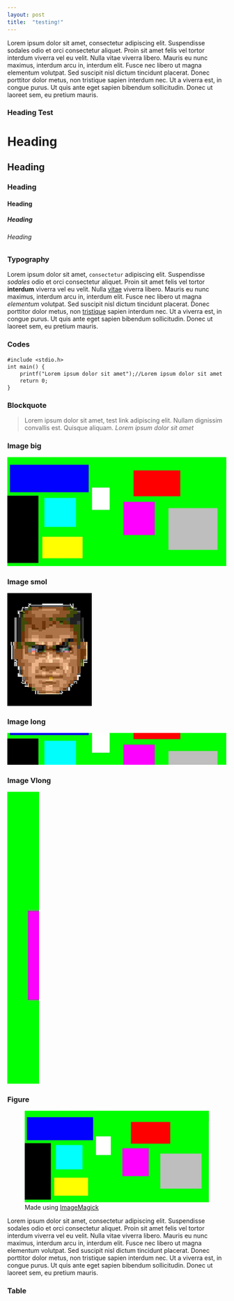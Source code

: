 ```yaml
---
layout: post
title:  "testing!"
---
```

Lorem ipsum dolor sit amet, consectetur adipiscing elit. Suspendisse sodales odio et orci consectetur aliquet. Proin sit amet felis vel tortor interdum viverra vel eu velit. Nulla vitae viverra libero. Mauris eu nunc maximus, interdum arcu in, interdum elit. Fusce nec libero ut magna elementum volutpat. Sed suscipit nisl dictum tincidunt placerat. Donec porttitor dolor metus, non tristique sapien interdum nec. Ut a viverra est, in congue purus. Ut quis ante eget sapien bibendum sollicitudin. Donec ut laoreet sem, eu pretium mauris.

### Heading Test
# Heading
## Heading
### Heading
#### Heading
##### Heading
###### Heading

### Typography
Lorem ipsum dolor sit amet, `consectetur` adipiscing elit. Suspendisse *sodales* odio et orci consectetur aliquet. Proin sit amet felis vel tortor **interdum** viverra vel eu velit. Nulla <u>vitae</u> viverra libero. Mauris eu nunc maximus, interdum arcu in, interdum elit. Fusce nec libero ut magna <i>elementum</i> volutpat. Sed suscipit nisl dictum tincidunt placerat. Donec porttitor dolor metus, non [tristique](#dsadasdasads) sapien interdum nec. Ut a viverra est, in congue purus. Ut quis ante eget sapien bibendum sollicitudin. Donec ut laoreet sem, eu pretium mauris. 

### Codes
    #include <stdio.h>
    int main() {
        printf("Lorem ipsum dolor sit amet");//Lorem ipsum dolor sit amet
        return 0;
    }

### Blockquote
> Lorem ipsum dolor sit amet, test link adipiscing elit. Nullam dignissim convallis est. Quisque aliquam.
<cite>Lorem ipsum dolor sit amet</cite>

### Image big
![alt text](/assets/img/test.jpg)

### Image smol
![alt text](/assets/img/doomguy.jpeg)

### Image long
![alt text](/assets/img/long.jpg)

### Image Vlong 
![alt text](/assets/img/ylong.jpg)

### Figure
<figure>
    <img src="/assets/img/test.jpg" alt="alt text" />
    <figcaption>Made using <a href="https://www.imagemagick.org">ImageMagick</a></figcaption>
</figure>
Lorem ipsum dolor sit amet, consectetur adipiscing elit. Suspendisse sodales odio et orci consectetur aliquet. Proin sit amet felis vel tortor interdum viverra vel eu velit. Nulla vitae viverra libero. Mauris eu nunc maximus, interdum arcu in, interdum elit. Fusce nec libero ut magna elementum volutpat. Sed suscipit nisl dictum tincidunt placerat. Donec porttitor dolor metus, non tristique sapien interdum nec. Ut a viverra est, in congue purus. Ut quis ante eget sapien bibendum sollicitudin. Donec ut laoreet sem, eu pretium mauris.

### Table
